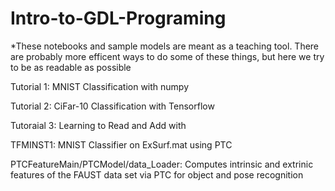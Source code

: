 # Intro-to-GDL-Programing

*These notebooks and sample models are meant as a teaching tool. There are probably more efficent ways to do some of these things, but here we try to be as readable as possible

Tutorial 1: MNIST Classification with numpy

Tutorial 2: CiFar-10 Classification with Tensorflow

Tutoraial 3: Learning to Read and Add with 

TFMINST1: MNIST Classifier on ExSurf.mat using PTC

PTCFeatureMain/PTCModel/data_Loader: Computes intrinsic and extrinic features of the FAUST data set via PTC for object and pose recognition
